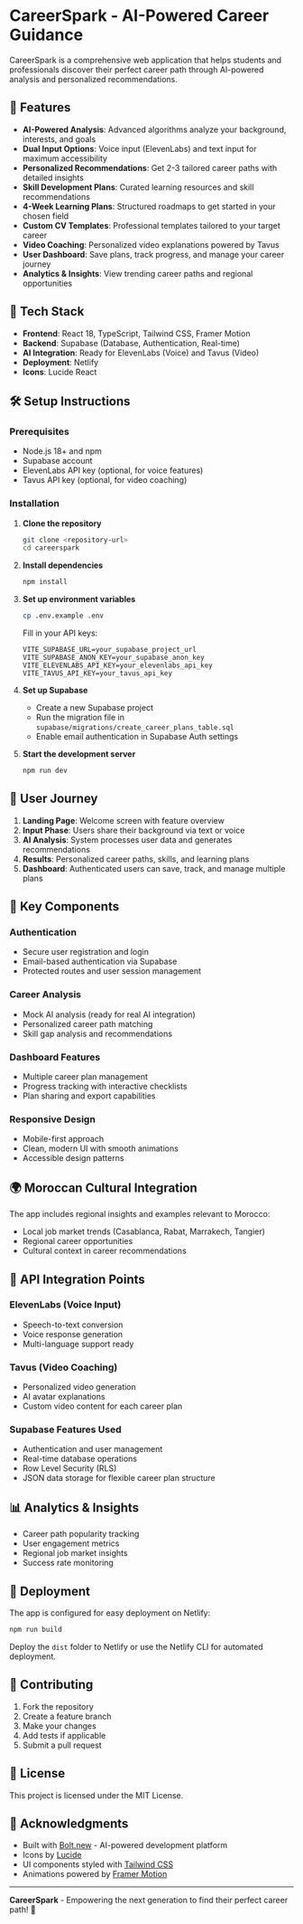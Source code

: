 # CareerSpark - AI-Powered Career Guidance

CareerSpark is a comprehensive web application that helps students and professionals discover their perfect career path through AI-powered analysis and personalized recommendations.

## 🌟 Features

- **AI-Powered Analysis**: Advanced algorithms analyze your background, interests, and goals
- **Dual Input Options**: Voice input (ElevenLabs) and text input for maximum accessibility
- **Personalized Recommendations**: Get 2-3 tailored career paths with detailed insights
- **Skill Development Plans**: Curated learning resources and skill recommendations
- **4-Week Learning Plans**: Structured roadmaps to get started in your chosen field
- **Custom CV Templates**: Professional templates tailored to your target career
- **Video Coaching**: Personalized video explanations powered by Tavus
- **User Dashboard**: Save plans, track progress, and manage your career journey
- **Analytics & Insights**: View trending career paths and regional opportunities

## 🚀 Tech Stack

- **Frontend**: React 18, TypeScript, Tailwind CSS, Framer Motion
- **Backend**: Supabase (Database, Authentication, Real-time)
- **AI Integration**: Ready for ElevenLabs (Voice) and Tavus (Video)
- **Deployment**: Netlify
- **Icons**: Lucide React

## 🛠️ Setup Instructions

### Prerequisites

- Node.js 18+ and npm
- Supabase account
- ElevenLabs API key (optional, for voice features)
- Tavus API key (optional, for video coaching)

### Installation

1. **Clone the repository**
   ```bash
   git clone <repository-url>
   cd careerspark
   ```

2. **Install dependencies**
   ```bash
   npm install
   ```

3. **Set up environment variables**
   ```bash
   cp .env.example .env
   ```
   
   Fill in your API keys:
   ```env
   VITE_SUPABASE_URL=your_supabase_project_url
   VITE_SUPABASE_ANON_KEY=your_supabase_anon_key
   VITE_ELEVENLABS_API_KEY=your_elevenlabs_api_key
   VITE_TAVUS_API_KEY=your_tavus_api_key
   ```

4. **Set up Supabase**
   - Create a new Supabase project
   - Run the migration file in `supabase/migrations/create_career_plans_table.sql`
   - Enable email authentication in Supabase Auth settings

5. **Start the development server**
   ```bash
   npm run dev
   ```

## 📱 User Journey

1. **Landing Page**: Welcome screen with feature overview
2. **Input Phase**: Users share their background via text or voice
3. **AI Analysis**: System processes user data and generates recommendations
4. **Results**: Personalized career paths, skills, and learning plans
5. **Dashboard**: Authenticated users can save, track, and manage multiple plans

## 🎯 Key Components

### Authentication
- Secure user registration and login
- Email-based authentication via Supabase
- Protected routes and user session management

### Career Analysis
- Mock AI analysis (ready for real AI integration)
- Personalized career path matching
- Skill gap analysis and recommendations

### Dashboard Features
- Multiple career plan management
- Progress tracking with interactive checklists
- Plan sharing and export capabilities

### Responsive Design
- Mobile-first approach
- Clean, modern UI with smooth animations
- Accessible design patterns

## 🌍 Moroccan Cultural Integration

The app includes regional insights and examples relevant to Morocco:
- Local job market trends (Casablanca, Rabat, Marrakech, Tangier)
- Regional career opportunities
- Cultural context in career recommendations

## 🔧 API Integration Points

### ElevenLabs (Voice Input)
- Speech-to-text conversion
- Voice response generation
- Multi-language support ready

### Tavus (Video Coaching)
- Personalized video generation
- AI avatar explanations
- Custom video content for each career plan

### Supabase Features Used
- Authentication and user management
- Real-time database operations
- Row Level Security (RLS)
- JSON data storage for flexible career plan structure

## 📊 Analytics & Insights

- Career path popularity tracking
- User engagement metrics
- Regional job market insights
- Success rate monitoring

## 🚀 Deployment

The app is configured for easy deployment on Netlify:

```bash
npm run build
```

Deploy the `dist` folder to Netlify or use the Netlify CLI for automated deployment.

## 🤝 Contributing

1. Fork the repository
2. Create a feature branch
3. Make your changes
4. Add tests if applicable
5. Submit a pull request

## 📄 License

This project is licensed under the MIT License.

## 🙏 Acknowledgments

- Built with [Bolt.new](https://bolt.new) - AI-powered development platform
- Icons by [Lucide](https://lucide.dev)
- UI components styled with [Tailwind CSS](https://tailwindcss.com)
- Animations powered by [Framer Motion](https://framer.com/motion)

---

**CareerSpark** - Empowering the next generation to find their perfect career path! 🌟